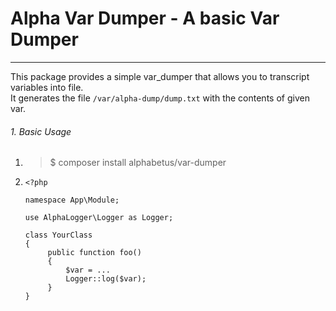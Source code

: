 # Alpha Var Dumper - A basic Var Dumper   
---

This package provides a simple var_dumper that allows you to transcript variables into file.  
It generates the file `/var/alpha-dump/dump.txt` with the contents of given var.  

######  1. Basic Usage 
1. >$ composer install alphabetus/var-dumper 
1. ```
   <?php 
   
   namespace App\Module;
   
   use AlphaLogger\Logger as Logger;
   
   class YourClass
   {
        public function foo()
        {
            $var = ...
            Logger::log($var);
        }
   }
   ```

